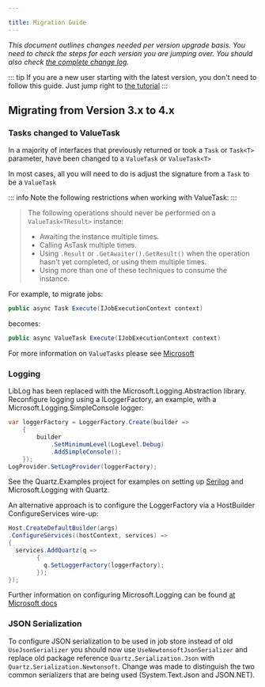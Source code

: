 ```yaml
---

title: Migration Guide
---
```


*This document outlines changes needed per version upgrade basis. You need to check the steps for each version you are jumping over. You should also check [the complete change log](https://raw.github.com/quartznet/quartznet/master/changelog.md).*

::: tip
If you are a new user starting with the latest version, you don't need to follow this guide. Just jump right to [the tutorial](tutorial/index.html)
:::

## Migrating from Version 3.x to 4.x

### Tasks changed to ValueTask

In a majority of interfaces that previously returned or took a `Task` or `Task<T>` parameter, have been changed to a `ValueTask` or `ValueTask<T>`

In most cases, all you will need to do is adjust the signature from a `Task` to be a `ValueTask`

::: info
Note the following restrictions when working with ValueTask:
:::

> The following operations should never be performed on a `ValueTask<TResult>` instance:
>
> * Awaiting the instance multiple times.
> * Calling AsTask multiple times.
> * Using `.Result` or `.GetAwaiter().GetResult()` when the operation hasn't yet completed, or using them multiple times.
> * Using more than one of these techniques to consume the instance.

For example, to migrate jobs:

```csharp
public async Task Execute(IJobExecutionContext context)
```

becomes:

```csharp
public async ValueTask Execute(IJobExecutionContext context)
```

For more information on `ValueTasks` please see [Microsoft](https://learn.microsoft.com/en-us/dotnet/api/system.threading.tasks.valuetask-1?view=net-7.0)

### Logging

LibLog has been replaced with the Microsoft.Logging.Abstraction library.
Reconfigure logging using a ILoggerFactory, an example, with a Microsoft.Logging.SimpleConsole logger:

```csharp
var loggerFactory = LoggerFactory.Create(builder =>
    {
        builder
            .SetMinimumLevel(LogLevel.Debug)
            .AddSimpleConsole();
    });
LogProvider.SetLogProvider(loggerFactory);
```

See the Quartz.Examples project for examples on setting up [Serilog](https://serilog.net/) and Microsoft.Logging with Quartz.

An alternative approach is to configure the LoggerFactory via a HostBuilder ConfigureServices wire-up:

```csharp
Host.CreateDefaultBuilder(args)
.ConfigureServices((hostContext, services) =>
{
  services.AddQuartz(q =>
        {
          q.SetLoggerFactory(loggerFactory);
        });
});
```

Further information on configuring Microsoft.Logging can be found [at Microsoft docs](https://docs.microsoft.com/en-us/dotnet/core/extensions/logging?tabs=command-line)

### JSON Serialization

To configure JSON serialization to be used in job store instead of old `UseJsonSerializer` you should now use `UseNewtonsoftJsonSerializer`
and replace old package reference `Quartz.Serialization.Json` with `Quartz.Serialization.Newtonsoft`. Change was made to distinguish the two common
serializers that are being used (System.Text.Json and JSON.NET).

